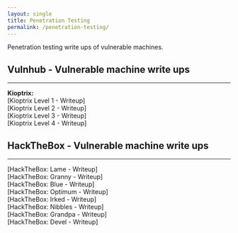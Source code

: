 ```yaml
---
layout: single
title: Penetration Testing
permalink: /penetration-testing/
---
```

Penetration testing write ups of vulnerable machines.

<h2>Vulnhub - Vulnerable machine write ups</h2>
<hr>
<strong>Kioptrix:</strong><br>
[Kioptrix Level 1 - Writeup]
<br>
[Kioptrix Level 2 - Writeup]
<br>
[Kioptrix Level 3 - Writeup]
<br>
[Kioptrix Level 4 - Writeup]

<h2>HackTheBox - Vulnerable machine write ups</h2>
<hr>
[HackTheBox: Lame - Writeup]
<br>
[HackTheBox: Granny - Writeup]
<br>
[HackTheBox: Blue - Writeup]
<br>
[HackTheBox: Optimum - Writeup]
<br>
[HackTheBox: Irked - Writeup]
<br>
[HackTheBox: Nibbles - Writeup]
<br>
[HackTheBox: Grandpa - Writeup]
<br>
[HackTheBox: Devel - Writeup]




[Kioptrix Level 1 - Writeup]: https://kyle-c-simmons.github.io/vulnhub/vulnerable-machine/Kioptrix-level1/
[Kioptrix Level 2 - Writeup]: https://kyle-c-simmons.github.io/vulnhub/vulnerable-machine/Kioptrix-level2/
[Kioptrix Level 3 - Writeup]: https://kyle-c-simmons.github.io/vulnhub/vulnerable-machine/Kioptrix-level3/
[Kioptrix Level 4 - Writeup]: https://kyle-c-simmons.github.io/vulnhub/vulnerable-machine/Kioptrix-level4/

[HackTheBox: Lame - Writeup]: https://kyle-c-simmons.github.io/htb/htb-lame/
[HackTheBox: Granny - Writeup]: https://kyle-c-simmons.github.io/htb/htb-granny/
[HackTheBox: Blue - Writeup]: https://kyle-c-simmons.github.io/htb/htb-blue/
[HackTheBox: Optimum - Writeup]: https://kyle-c-simmons.github.io/htb/htb-optimum/
[HackTheBox: Irked - Writeup]: https://kyle-c-simmons.github.io/htb/htb-irked/
[HackTheBox: Nibbles - Writeup]: https://kyle-c-simmons.github.io/htb/htb-nibbles/
[HackTheBox: Grandpa - Writeup]: https://kyle-c-simmons.github.io/htb/htb-grandpa/
[HackTheBox: Devel - Writeup]: https://kyle-c-simmons.github.io/htb/htb-devel/

